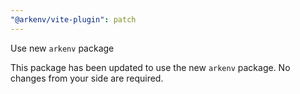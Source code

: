 ```yaml
---
"@arkenv/vite-plugin": patch
---
```


Use new `arkenv` package

This package has been updated to use the new `arkenv` package. No changes from your side are required.
